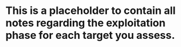 # This is a placeholder to contain all notes regarding the exploitation phase for each target you assess.